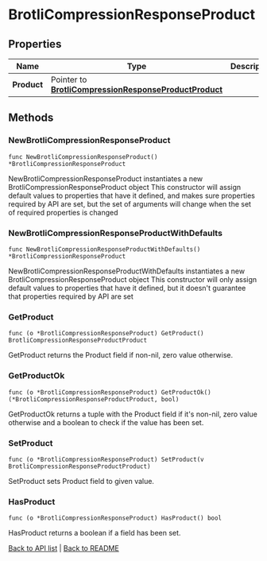 # BrotliCompressionResponseProduct

## Properties

Name | Type | Description | Notes
------------ | ------------- | ------------- | -------------
**Product** | Pointer to [**BrotliCompressionResponseProductProduct**](BrotliCompressionResponseProductProduct.md) |  | [optional] 

## Methods

### NewBrotliCompressionResponseProduct

`func NewBrotliCompressionResponseProduct() *BrotliCompressionResponseProduct`

NewBrotliCompressionResponseProduct instantiates a new BrotliCompressionResponseProduct object
This constructor will assign default values to properties that have it defined,
and makes sure properties required by API are set, but the set of arguments
will change when the set of required properties is changed

### NewBrotliCompressionResponseProductWithDefaults

`func NewBrotliCompressionResponseProductWithDefaults() *BrotliCompressionResponseProduct`

NewBrotliCompressionResponseProductWithDefaults instantiates a new BrotliCompressionResponseProduct object
This constructor will only assign default values to properties that have it defined,
but it doesn't guarantee that properties required by API are set

### GetProduct

`func (o *BrotliCompressionResponseProduct) GetProduct() BrotliCompressionResponseProductProduct`

GetProduct returns the Product field if non-nil, zero value otherwise.

### GetProductOk

`func (o *BrotliCompressionResponseProduct) GetProductOk() (*BrotliCompressionResponseProductProduct, bool)`

GetProductOk returns a tuple with the Product field if it's non-nil, zero value otherwise
and a boolean to check if the value has been set.

### SetProduct

`func (o *BrotliCompressionResponseProduct) SetProduct(v BrotliCompressionResponseProductProduct)`

SetProduct sets Product field to given value.

### HasProduct

`func (o *BrotliCompressionResponseProduct) HasProduct() bool`

HasProduct returns a boolean if a field has been set.


[Back to API list](../README.md#documentation-for-api-endpoints) | [Back to README](../README.md)


